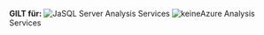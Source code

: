 **GILT für:** ![Ja](media/yes.png)SQL Server Analysis Services ![keine](media/no.png)Azure Analysis Services